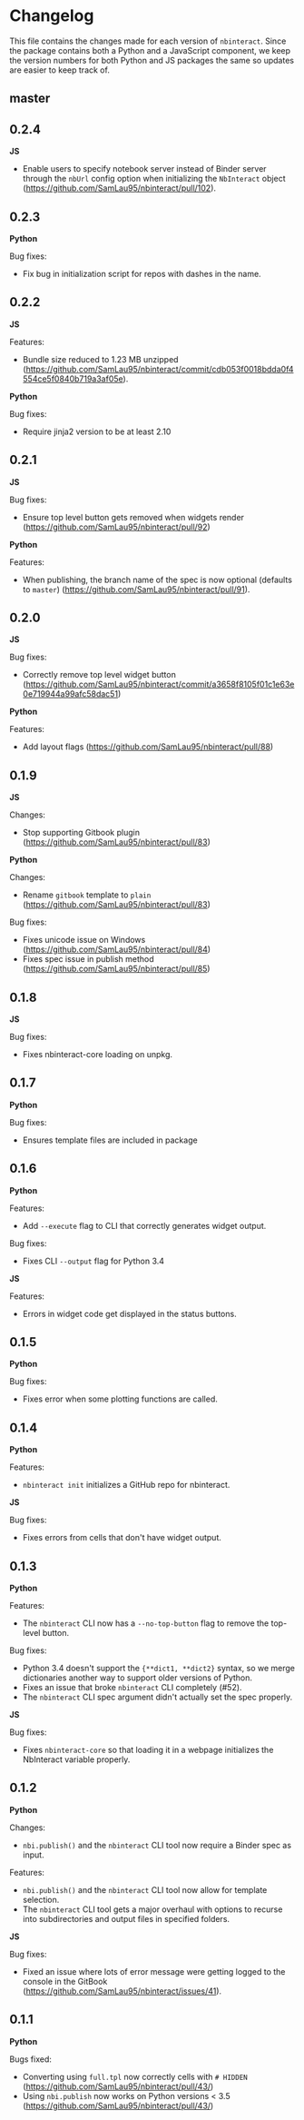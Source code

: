 # Changelog

This file contains the changes made for each version of `nbinteract`. Since
the package contains both a Python and a JavaScript component, we keep the
version numbers for both Python and JS packages the same so updates are easier
to keep track of.

## master

## 0.2.4

**JS**

- Enable users to specify notebook server instead of Binder server through the
  `nbUrl` config option when initializing the `NbInteract` object
  (https://github.com/SamLau95/nbinteract/pull/102).

## 0.2.3

**Python**

Bug fixes:

- Fix bug in initialization script for repos with dashes in the name.

## 0.2.2

**JS**

Features:

- Bundle size reduced to 1.23 MB unzipped (https://github.com/SamLau95/nbinteract/commit/cdb053f0018bdda0f4554ce5f0840b719a3af05e).

**Python**

Bug fixes:

- Require jinja2 version to be at least 2.10

## 0.2.1

**JS**

Bug fixes:

- Ensure top level button gets removed when widgets render (https://github.com/SamLau95/nbinteract/pull/92)

**Python**

Features:

- When publishing, the branch name of the spec is now optional (defaults to
  `master`) (https://github.com/SamLau95/nbinteract/pull/91).

## 0.2.0

**JS**

Bug fixes:

- Correctly remove top level widget button (https://github.com/SamLau95/nbinteract/commit/a3658f8105f01c1e63e0e719944a99afc58dac51)

**Python**

Features:

- Add layout flags (https://github.com/SamLau95/nbinteract/pull/88)

## 0.1.9

**JS**

Changes:

- Stop supporting Gitbook plugin (https://github.com/SamLau95/nbinteract/pull/83)

**Python**

Changes:

- Rename `gitbook` template to `plain` (https://github.com/SamLau95/nbinteract/pull/83)

Bug fixes:

- Fixes unicode issue on Windows (https://github.com/SamLau95/nbinteract/pull/84)
- Fixes spec issue in publish method (https://github.com/SamLau95/nbinteract/pull/85)

## 0.1.8

**JS**

Bug fixes:

- Fixes nbinteract-core loading on unpkg.

## 0.1.7

**Python**

Bug fixes:

- Ensures template files are included in package

## 0.1.6

**Python**

Features:

- Add `--execute` flag to CLI that correctly generates widget output.

Bug fixes:

- Fixes CLI `--output` flag for Python 3.4

**JS**

Features:

- Errors in widget code get displayed in the status buttons.

## 0.1.5

**Python**

Bug fixes:

- Fixes error when some plotting functions are called.

## 0.1.4

**Python**

Features:

- `nbinteract init` initializes a GitHub repo for nbinteract.

**JS**

Bug fixes:

- Fixes errors from cells that don't have widget output.

## 0.1.3

**Python**

Features:

- The `nbinteract` CLI now has a `--no-top-button` flag to remove the top-level
  button.

Bug fixes:

- Python 3.4 doesn't support the `{**dict1, **dict2}` syntax, so we merge
  dictionaries another way to support older versions of Python.
- Fixes an issue that broke `nbinteract` CLI completely (#52).
- The `nbinteract` CLI spec argument didn't actually set the spec properly.

**JS**

Bug fixes:

- Fixes `nbinteract-core` so that loading it in a webpage initializes the
  NbInteract variable properly.

## 0.1.2

**Python**

Changes:

- `nbi.publish()` and the `nbinteract` CLI tool now require a Binder spec as
  input.

Features:

- `nbi.publish()` and the `nbinteract` CLI tool now allow for template
  selection.
- The `nbinteract` CLI tool gets a major overhaul with options to recurse into
  subdirectories and output files in specified folders.

**JS**

Bug fixes:

- Fixed an issue where lots of error message were getting logged to the console
  in the GitBook (https://github.com/SamLau95/nbinteract/issues/41).

## 0.1.1

**Python**

Bugs fixed:

- Converting using `full.tpl` now correctly cells with `# HIDDEN`
  (https://github.com/SamLau95/nbinteract/pull/43/)
- Using `nbi.publish` now works on Python versions < 3.5
  (https://github.com/SamLau95/nbinteract/pull/43/)
